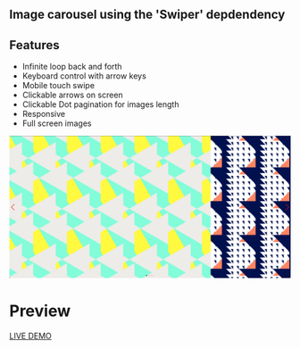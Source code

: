 ## Image carousel using the 'Swiper' depdendency

## Features

- Infinite loop back and forth
- Keyboard control with arrow keys
- Mobile touch swipe
- Clickable arrows on screen
- Clickable Dot pagination for images length
- Responsive
- Full screen images

![Swiper Image Carousel](./swiper-carousel.png)

# Preview

[LIVE DEMO](https://matthew-via-music.github.io/swiper-image-carousel/build/)
